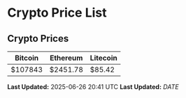 # Crypto Price List

## Crypto Prices
| Bitcoin | Ethereum | Litecoin |
| ------- | -------- | -------- |
| $107843 | $2451.78 | $85.42 |
**Last Updated:** 2025-06-26 20:41 UTC
**Last Updated:** $DATE$
